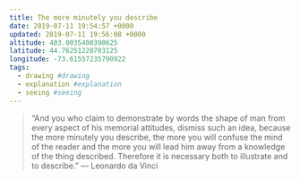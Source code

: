 ```yaml
---
title: The more minutely you describe
date: 2019-07-11 19:54:57 +0000
updated: 2019-07-11 19:56:08 +0000
altitude: 403.0035400390625
latitude: 44.76251220703125
longitude: -73.61557235790922
tags:
  - drawing #drawing
  - explanation #explanation
  - seeing #seeing
---
```

> “And you who claim to demonstrate by words the shape of man from every aspect of his memorial attitudes, dismiss such an idea, because the more minutely you describe, the more you will confuse the mind of the reader and the more you will lead him away from a knowledge of the thing described. Therefore it is necessary both to illustrate and to describe.”
> — Leonardo da Vinci